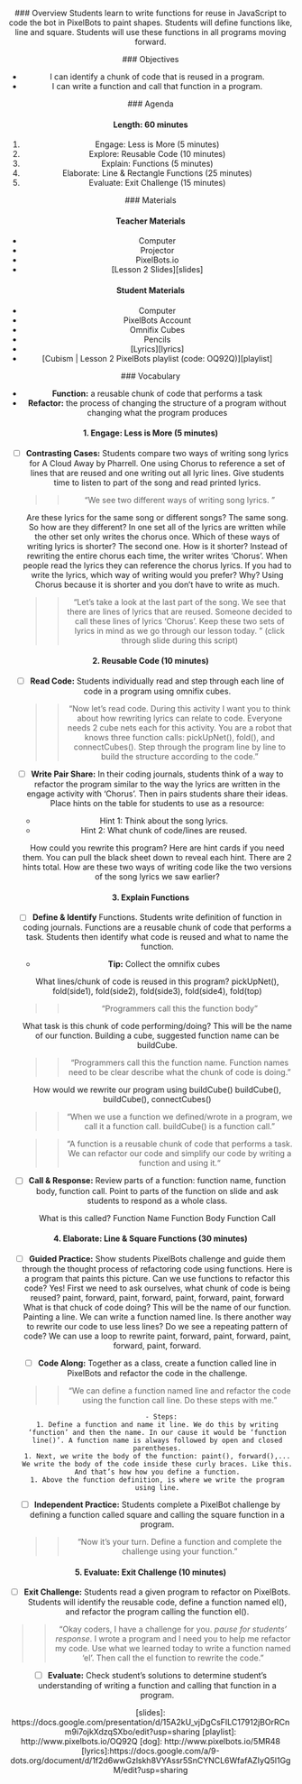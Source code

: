 <header title='Functions' subtitle='Cubism: Lesson 2'/>

<notable>

<iconp src='/icons/activity.png'>### Overview</iconp>
Students learn to write functions for reuse in JavaScript to code the bot in PixelBots to paint shapes. Students will define functions like, line and square. Students will use these functions in all programs moving forward.


<iconp src='/icons/objectives.png'>### Objectives</iconp>
- I can identify a chunk of code that is reused in a program.
- I can write a function and call that function in a program.





<iconp src='/icons/agenda.png'>### Agenda</iconp>

#### Length: 60 minutes
1. Engage: Less is More (5 minutes)
1. Explore: Reusable Code (10 minutes)
1. Explain: Functions (5 minutes)
1. Elaborate: Line & Rectangle Functions (25 minutes)
1. Evaluate: Exit Challenge (15 minutes)



<note>

<iconp src='/icons/materials.png'>### Materials</iconp>

#### Teacher Materials
- Computer
- Projector
- PixelBots.io
- [Lesson 2 Slides][slides]



#### Student Materials
- Computer
- PixelBots Account
- Omnifix Cubes
- Pencils
- [Lyrics][lyrics]
- [Cubism | Lesson 2 PixelBots playlist (code: OQ92Q)][playlist]


<iconp src='/icons/vocab.png'>### Vocabulary</iconp>
- **Function:** a reusable chunk of code that performs a task
- **Refactor:** the process of changing the structure of a program without changing what the program produces

</note>
<pagebreak/>

#### 1. Engage: Less is More (5 minutes)
- [ ] **Contrasting Cases:** Students compare two ways of writing song lyrics for A Cloud Away by Pharrell. One using Chorus to reference a set of lines that are reused and one writing out all lyric lines. Give students time to listen to part of the song and read printed lyrics.
  >>“We see two different ways of writing song lyrics. ”

  <iconp type="question">Are these lyrics for the same song or different songs?</iconp>
  <iconp type="answer">The same song.</iconp>
  <iconp type="question">So how are they different?</iconp>
  <iconp type="answer">In one set all of the lyrics are written while the other set only writes the chorus once.</iconp>
  <iconp type="question">Which of these ways of writing lyrics is shorter?</iconp>
  <iconp type="answer">The second one.</iconp>
  <iconp type="question">How is it shorter?</iconp>
  <iconp type="answer">Instead of rewriting the entire chorus each time, the writer writes ‘Chorus’. When people read the lyrics they can reference the chorus lyrics.</iconp>
  <iconp type="question">If you had to write the lyrics, which way of writing would you prefer? Why?</iconp>
  <iconp type="answer">Using Chorus because it is shorter and you don’t have to write as much.</iconp>

  >>“Let’s take a look at the last part of the song. We see that there are lines of lyrics that are reused. Someone decided to call these lines of lyrics ‘Chorus’. Keep these two sets of lyrics in mind as we go through our lesson today. ”  (click through slide during this script)



#### 2. Reusable Code (10 minutes)
- [ ] **Read Code:** Students individually read and step through each line of code in a program using omnifix cubes.

  >>“Now let’s read code. During this activity I want you to think about how rewriting lyrics can relate to code. Everyone needs 2 cube nets each for this activity. You are a robot that knows three function calls: pickUpNet(), fold(), and connectCubes(). Step through the program line by line to build the structure according to the code.”

- [ ] **Write Pair Share:** In their coding journals, students think of a way to refactor the program similar to the way the lyrics are written in the engage activity with ‘Chorus’. Then in pairs students share their ideas. Place hints on the table for students to use as a resource:
  - Hint 1: Think about the song lyrics.
  - Hint 2: What chunk of code/lines are reused.

  <iconp type="question">How could you rewrite this program? Here are hint cards if you need them. You can pull the black sheet down to reveal each hint. There are 2 hints total.</iconp>
  <iconp type="question">How are these two ways of writing code like the two versions of the song lyrics we saw earlier?</iconp>


#### 3. Explain Functions
- [ ] **Define & Identify** Functions. Students write definition of function in coding journals. Functions are a reusable chunk of code that performs a task. Students then identify what code is reused and what to name the function.
  - **Tip:** Collect the omnifix cubes


  <iconp type="question">What lines/chunk of code is reused in this program?</iconp>
  <iconp type="answer">pickUpNet(), fold(side1), fold(side2), fold(side3), fold(side4), fold(top)</iconp>
  >>“Programmers call this the function body”

  <iconp type="question">What task is this chunk of code performing/doing? This will be the name of our function.</iconp>
  <iconp type="answer">Building a cube, suggested function name can be buildCube.</iconp>
  >>“Programmers call this the function name. Function names need to be clear describe what the chunk of code is doing.”

  <iconp type="question">How would we rewrite our program using buildCube()</iconp>
  <iconp type="answer">buildCube(), buildCube(), connectCubes()</iconp>
  >>“When we use a function we defined/wrote in a program, we call it a function call. buildCube() is a function call.”                                                                

  >>“A function is a reusable chunk of code that performs a task. We can refactor our code and simplify our code by writing a function and using it.“

- [ ] **Call & Response:** Review parts of a function: function name, function body, function call. Point to parts of the function on slide and ask students to respond as a whole class.

  <iconp type="question">What is this called?</iconp>
  <iconp type="answer">Function Name</iconp>
  <iconp type="answer">Function Body</iconp>
  <iconp type="answer">Function Call</iconp>



#### 4. Elaborate: Line & Square Functions (30 minutes)
- [ ] **Guided Practice:** Show students PixelBots challenge and guide them through the thought process of refactoring code using functions.
  <iconp type="question">Here is a program that paints this picture. Can we use functions to refactor this code?</iconp>
  <iconp type="answer">Yes!</iconp>
  <iconp type="question">First we need to ask ourselves, what chunk of code is being reused?</iconp>
  <iconp type="answer">paint, forward, paint, forward, paint, forward, paint, forward</iconp>
  <iconp type="question">What is that chuck of code doing? This will be the name of our function.</iconp>
  <iconp type="answer">Painting a line. We can write a function named line. </iconp>
  <iconp type="question">Is there another way to rewrite our code to use less lines? Do we see a repeating pattern of code?</iconp>
  <iconp type="answer">We can use a loop to rewrite paint, forward, paint, forward, paint, forward, paint, forward.</iconp>

- [ ] **Code Along:** Together as a class, create a function called line in PixelBots and refactor the code in the challenge.
  >>“We can define a function named line and refactor the code using the function call line. Do these steps with me.”

		- Steps:
      1. Define a function and name it line. We do this by writing ‘function’ and then the name. In our cause it would be ‘function line()’. A function name is always followed by open and closed parentheses.
      1. Next, we write the body of the function: paint(), forward(),... We write the body of the code inside these curly braces. Like this. And that’s how how you define a function.
      1. Above the function definition, is where we write the program using line.

- [ ] **Independent Practice:** Students complete a PixelBot challenge by defining a function called square and calling the square function in a program.
  >> “Now it’s your turn. Define a function and complete the challenge using your function.”


#### 5. Evaluate: Exit Challenge (10  minutes)

- [ ] **Exit Challenge:** Students read a given program to refactor on PixelBots. Students will identify the reusable code, define a function named el(), and refactor the program calling the function el().
 >> “Okay coders, I have a challenge for you. *pause for students’ response*. I wrote a program and I need you to help me refactor my code. Use what we learned today to write a function named ‘el’.  Then call the el function to rewrite the code.”

- [ ] **Evaluate:** Check student’s solutions to determine student’s understanding of writing a function and calling that function in a program.





</notable>
[slides]: https://docs.google.com/presentation/d/15A2kU_vjDgCsFILC17912jBOrRCnm9i7ojkXdzqSXbo/edit?usp=sharing
[playlist]: http://www.pixelbots.io/OQ92Q
[dog]: http://www.pixelbots.io/5MR48
[lyrics]:https://docs.google.com/a/9-dots.org/document/d/1f2d6wwGzlskh8VYAssr5SnCYNCL6WfafAZIyQ5l1GgM/edit?usp=sharing
